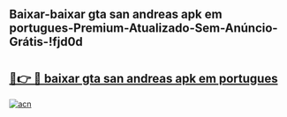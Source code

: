 
## Baixar-baixar gta san andreas apk em portugues-Premium-Atualizado-Sem-Anúncio-Grátis-!fjd0d

# <h2><a href="https://andorid.site?title=baixar_gta_san_andreas_apk_em_portugues&ref=27">🔗👉 🔴 baixar gta san andreas apk em portugues</a></h2>

[![acn](https://github.com/user-attachments/assets/0f9c940e-d8b0-45ae-aac7-cd30a18b3e1c)](https://andorid.site?title=baixar_gta_san_andreas_apk_em_portugues&ref=27)

